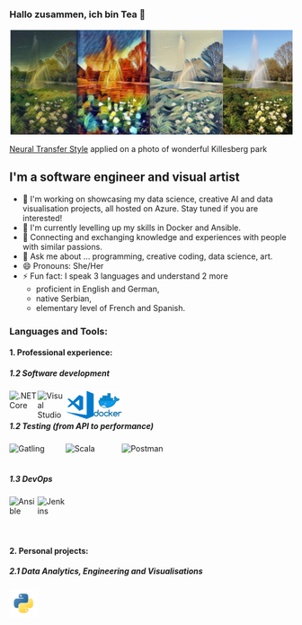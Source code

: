 ### Hallo zusammen, ich bin Tea  👋

 <img alt="GIF" src="https://github.com/teaprokic/teaprokic/blob/main/Banner.png" />
 <p><a href="https://www.tensorflow.org/tutorials/generative/style_transfer" title="Neural Transfer Style">Neural Transfer Style</a> applied on a photo of wonderful Killesberg park</p>

## I'm a software engineer and visual artist 
- 🔭 I'm working on showcasing my data science, creative AI and data visualisation projects, all hosted on Azure. Stay tuned if you are interested!
- 🌱 I'm currently levelling up my skills in Docker and Ansible.
- 👯 Connecting and exchanging knowledge and experiences with people with similar passions. 
- 💬 Ask me about ... programming, creative coding, data science, art. 
- 😄 Pronouns: She/Her
- ⚡ Fun fact: I speak 3 languages and understand 2 more
  - proficient in English and German,
  - native Serbian,
  - elementary level of French and Spanish. 

### Languages and Tools:

#### 1. Professional experience: 

##### 1.2 Software development
 [<img align="left" alt=".NET Core" width="50px" src="https://upload.wikimedia.org/wikipedia/commons/e/ee/.NET_Core_Logo.svg" />](https://dotnet.microsoft.com/download/dotnet-core)
 <p>
 
 <a href="">
   
 </a>
 <a href="https://visualstudio.microsoft.com/vs/">
  <img align="left" alt="Visual Studio" width="50px" src="https://upload.wikimedia.org/wikipedia/commons/c/cd/Visual_Studio_2017_Logo.svg" />
 </a>
 <a href="https://code.visualstudio.com/">
    <img align="left" alt="Visual Studio Code" width="50px" src="https://raw.githubusercontent.com/github/explore/80688e429a7d4ef2fca1e82350fe8e3517d3494d/topics/visual-studio-code/visual-studio-code.png" />
 </a>
  <a href="https://www.docker.com/products/">
    <img align="left" alt="Docker" width="50px" src="https://raw.githubusercontent.com/github/explore/80688e429a7d4ef2fca1e82350fe8e3517d3494d/topics/docker/docker.png" />
 </a>
</p>


<br /> <br />

##### 1.2 Testing (from API to performance)
<img align="left" alt="Gatling" width="100px" src="https://upload.wikimedia.org/wikipedia/commons/e/ea/Gatling-logo.png" />
<img align="left" alt="Scala" width="100px" src="https://upload.wikimedia.org/wikipedia/commons/3/39/Scala-full-color.svg" />
<img align="left" alt="Postman" width="100px" src="https://www.testautomatisierung.org/wp-content/uploads/postman-705x431.jpg"  />

<br /> <br />

##### 1.3 DevOps
<p>
  <a href="https://www.ansible.com/">
    <img align="left" alt="Ansible" width="50px" src="https://upload.wikimedia.org/wikipedia/commons/2/24/Ansible_logo.svg"  />
  </a>
  <a href="https://www.jenkins.io/">
    <img align="left" alt="Jenkins" width="50px" src="https://upload.wikimedia.org/wikipedia/commons/thumb/e/e9/Jenkins_logo.svg/434px-Jenkins_logo.svg.png"  />
 </a>
</p>

<br /> <br /> <br /> <br />

#### 2. Personal projects: 
##### 2.1 Data Analytics, Engineering and Visualisations
<img align="left" alt="python" width="50px" src="https://raw.githubusercontent.com/github/explore/80688e429a7d4ef2fca1e82350fe8e3517d3494d/topics/python/python.png" />
<br /> <br /> <br /> <br />
